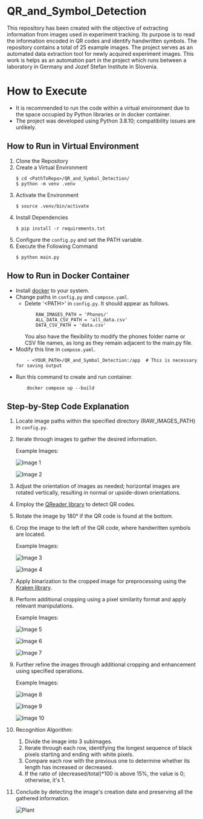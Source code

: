# QR_and_Symbol_Detection

This repository has been created with the objective of extracting information from images used in experiment tracking. Its purpose is to read the information encoded in QR codes and identify handwritten symbols. The repository contains a total of 25 example images. The project serves as an automated data extraction tool for newly acquired experiment images. This work is helps as an automation part in the project which runs between a laboratory in Germany  and Jozef Stefan Institute in Slovenia.

# How to Execute

- It is recommended to run the code within a virtual environment due to the space occupied by Python libraries or in docker container.
- The project was developed using Python 3.8.10; compatibility issues are unlikely.

## How to Run in Virtual Environment

1. Clone the Repository
2. Create a Virtual Environment
    ```
    $ cd <PathToRepo>/QR_and_Symbol_Detection/
    $ python -m venv .venv
    ```
3. Activate the Environment
    ```
    $ source .venv/bin/activate
    ```
4. Install Dependencies
    ```
    $ pip install -r requirements.txt
    ```
5. Configure the `config.py` and set the PATH variable.
6. Execute the Following Command
    ```
    $ python main.py
    ```
## How to Run in Docker Container

- Install [docker](https://docs.docker.com/engine/install/) to your system.
- Change paths in `config.py` and `compose.yaml`.
    - Delete '\<PATH>' in `config.py`. It should appear as follows.
        ```
            RAW_IMAGES_PATH = 'Phones/'
            ALL_DATA_CSV_PATH = 'all_data.csv'
            DATA_CSV_PATH = 'data.csv'
        ```
        You also have the flexibility to modify the phones folder name or CSV file names, as long as they remain adjacent to the main.py file.
- Modify this line in `compose.yaml`.
    ```
        - <YOUR_PATH>/QR_and_Symbol_Detection:/app  # This is necessary for saving output
    ```
- Run this command to create and run container.
    ```
        docker compose up --build
    ```

## Step-by-Step Code Explanation

1. Locate image paths within the specified directory (RAW_IMAGES_PATH) in `config.py`.
2. Iterate through images to gather the desired information.

    Example Images:

    ![Image 1](https://github.com/Alperenlcr/QR_and_Symbol_Detection/assets/75525649/f7cc1f7a-bd0c-4463-9882-87b5c5ac6913)

    ![Image 2](https://github.com/Alperenlcr/QR_and_Symbol_Detection/assets/75525649/34dc0f95-9e29-400d-ba39-d61f8fe0f1c5)

3. Adjust the orientation of images as needed; horizontal images are rotated vertically, resulting in normal or upside-down orientations.
4. Employ the [QReader library](https://pypi.org/project/qreader/) to detect QR codes.
5. Rotate the image by 180° if the QR code is found at the bottom.
6. Crop the image to the left of the QR code, where handwritten symbols are located.

    Example Images:

    ![Image 3](https://github.com/Alperenlcr/QR_and_Symbol_Detection/assets/75525649/bbac2c79-f999-4cb4-8fd3-edebcf810bb9)

    ![Image 4](https://github.com/Alperenlcr/QR_and_Symbol_Detection/assets/75525649/29b4fff9-9dce-464d-8723-fa11d4cac8aa)

7. Apply binarization to the cropped image for preprocessing using the [Kraken library](https://pypi.org/project/kraken/).
8. Perform additional cropping using a pixel similarity format and apply relevant manipulations.

    Example Images:

    ![Image 5](https://github.com/Alperenlcr/QR_and_Symbol_Detection/assets/75525649/96f90bc1-0105-45a9-805a-f04c863da529)

    ![Image 6](https://github.com/Alperenlcr/QR_and_Symbol_Detection/assets/75525649/a8f5a419-1ae8-4883-add5-b2dc4133cb36)

    ![Image 7](https://github.com/Alperenlcr/QR_and_Symbol_Detection/assets/75525649/fc9c6be2-a4d5-4304-b6d9-3625afc54ef2)

9. Further refine the images through additional cropping and enhancement using specified operations.

    Example Images:

    ![Image 8](https://github.com/Alperenlcr/QR_and_Symbol_Detection/assets/75525649/e07303c6-b77d-44f7-914f-0e4a7df4dff5)

    ![Image 9](https://github.com/Alperenlcr/QR_and_Symbol_Detection/assets/75525649/6d5ae016-602a-4715-bcf1-a61492857462)

    ![Image 10](https://github.com/Alperenlcr/QR_and_Symbol_Detection/assets/75525649/a65ae55a-4a86-4efc-ba6a-59557ca8ef4d)

10. Recognition Algorithm:

    1. Divide the image into 3 subimages.
    2. Iterate through each row, identifying the longest sequence of black pixels starting and ending with white pixels.
    3. Compare each row with the previous one to determine whether its length has increased or decreased.
    4. If the ratio of (decreased/total)*100 is above 15%, the value is 0; otherwise, it's 1.

11. Conclude by detecting the image's creation date and preserving all the gathered information.

    ![Plant](https://github.com/Alperenlcr/QR_and_Symbol_Detection/assets/75525649/e83ba821-851b-4f4d-ab0a-77a45eef0f2c)
